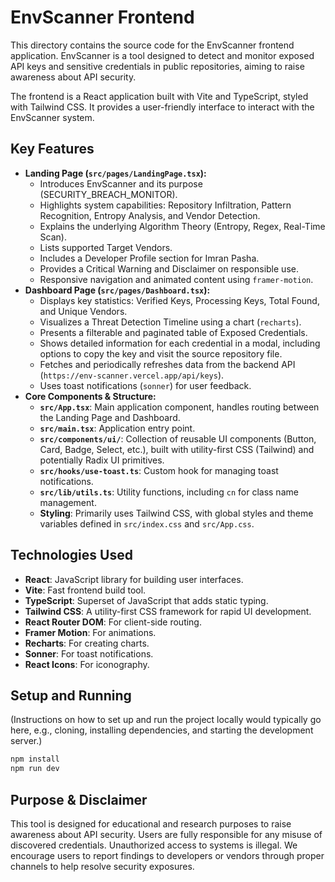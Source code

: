 # EnvScanner Frontend

This directory contains the source code for the EnvScanner frontend application. EnvScanner is a tool designed to detect and monitor exposed API keys and sensitive credentials in public repositories, aiming to raise awareness about API security.

The frontend is a React application built with Vite and TypeScript, styled with Tailwind CSS. It provides a user-friendly interface to interact with the EnvScanner system.

## Key Features

*   **Landing Page (`src/pages/LandingPage.tsx`):**
    *   Introduces EnvScanner and its purpose (SECURITY_BREACH_MONITOR).
    *   Highlights system capabilities: Repository Infiltration, Pattern Recognition, Entropy Analysis, and Vendor Detection.
    *   Explains the underlying Algorithm Theory (Entropy, Regex, Real-Time Scan).
    *   Lists supported Target Vendors.
    *   Includes a Developer Profile section for Imran Pasha.
    *   Provides a Critical Warning and Disclaimer on responsible use.
    *   Responsive navigation and animated content using `framer-motion`.
*   **Dashboard Page (`src/pages/Dashboard.tsx`):**
    *   Displays key statistics: Verified Keys, Processing Keys, Total Found, and Unique Vendors.
    *   Visualizes a Threat Detection Timeline using a chart (`recharts`).
    *   Presents a filterable and paginated table of Exposed Credentials.
    *   Shows detailed information for each credential in a modal, including options to copy the key and visit the source repository file.
    *   Fetches and periodically refreshes data from the backend API (`https://env-scanner.vercel.app/api/keys`).
    *   Uses toast notifications (`sonner`) for user feedback.
*   **Core Components & Structure:**
    *   **`src/App.tsx`**: Main application component, handles routing between the Landing Page and Dashboard.
    *   **`src/main.tsx`**: Application entry point.
    *   **`src/components/ui/`**: Collection of reusable UI components (Button, Card, Badge, Select, etc.), built with utility-first CSS (Tailwind) and potentially Radix UI primitives.
    *   **`src/hooks/use-toast.ts`**: Custom hook for managing toast notifications.
    *   **`src/lib/utils.ts`**: Utility functions, including `cn` for class name management.
    *   **Styling**: Primarily uses Tailwind CSS, with global styles and theme variables defined in `src/index.css` and `src/App.css`.

## Technologies Used

*   **React**: JavaScript library for building user interfaces.
*   **Vite**: Fast frontend build tool.
*   **TypeScript**: Superset of JavaScript that adds static typing.
*   **Tailwind CSS**: A utility-first CSS framework for rapid UI development.
*   **React Router DOM**: For client-side routing.
*   **Framer Motion**: For animations.
*   **Recharts**: For creating charts.
*   **Sonner**: For toast notifications.
*   **React Icons**: For iconography.

## Setup and Running

(Instructions on how to set up and run the project locally would typically go here, e.g., cloning, installing dependencies, and starting the development server.)

```bash
npm install
npm run dev
```

## Purpose & Disclaimer

This tool is designed for educational and research purposes to raise awareness about API security. Users are fully responsible for any misuse of discovered credentials. Unauthorized access to systems is illegal. We encourage users to report findings to developers or vendors through proper channels to help resolve security exposures.
